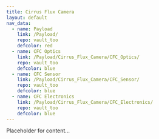 ```yaml
---
title: Cirrus Flux Camera
layout: default
nav_data:
  - name: Payload
    link: /Payload/
    repo: vault_too
    defcolor: red
  - name: CFC Optics
    link: /Payload/Cirrus_Flux_Camera/CFC_Optics/
    repo: vault_too
    defcolor: blue
  - name: CFC Sensor
    link: /Payload/Cirrus_Flux_Camera/CFC_Sensor/
    repo: vault_too
    defcolor: blue
  - name: CFC Electronics
    link: /Payload/Cirrus_Flux_Camera/CFC_Electronics/
    repo: vault_too
    defcolor: blue
---
```



Placeholder for content...
